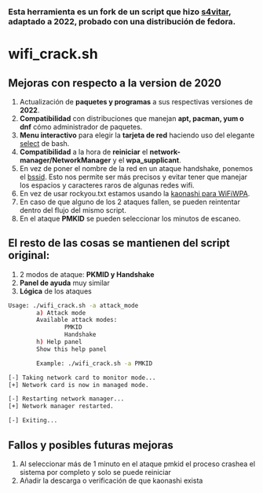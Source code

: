 ### Esta herramienta es un fork de un script que hizo [s4vitar](https://github.com/s4vitar/wifiCrack), adaptado a 2022, probado con una distribución de fedora.

# wifi_crack.sh

## Mejoras con respecto a la version de 2020

1. Actualización de **paquetes y programas** a sus respectivas versiones de **2022**.
2. **Compatibilidad** con distribuciones que manejan **apt, pacman, yum o dnf** cómo administrador de paquetes.
3. **Menu interactivo** para elegir la **tarjeta de red** haciendo uso del elegante [select](https://linuxize.com/post/bash-select/) de bash.
4. **Compatibilidad** a la hora de **reiniciar** el **network-manager/NetworkManager** y el **wpa_supplicant**.
5. En vez de poner el nombre de la red en un ataque handshake, ponemos el [bssid](https://es.wikipedia.org/wiki/BSSID). Esto nos permite ser más precisos y evitar tener que manejar los espacios y caracteres raros de algunas redes wifi.
6. En vez de usar rockyou.txt estamos usando la [kaonashi para WiFiWPA](https://github.com/kaonashi-passwords/Kaonashi).
7. En caso de que alguno de los 2 ataques fallen, se pueden reintentar dentro del flujo del mismo script.
8. En el ataque **PMKID** se pueden seleccionar los minutos de escaneo.

## El resto de las cosas se mantienen del script original:

1. 2 modos de ataque: **PKMID y Handshake**
2. **Panel de ayuda** muy similar
3. **Lógica** de los ataques

```bash
Usage: ./wifi_crack.sh -a attack_mode
        a) Attack mode
        Available attack modes:
                PMKID
                Handshake
        h) Help panel
        Show this help panel

        Example: ./wifi_crack.sh -a PMKID

[-] Taking network card to monitor mode...
[+] Network card is now in managed mode.

[-] Restarting network manager...
[+] Network manager restarted.

[-] Exiting...
```

## Fallos y posibles futuras mejoras

1. Al seleccionar más de 1 minuto en el ataque pmkid el proceso crashea el sistema por completo y solo se puede reiniciar
2. Añadir la descarga o verificación de que kaonashi exista
